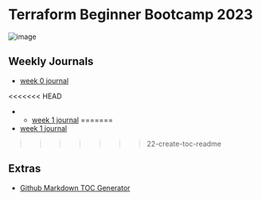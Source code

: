 # Terraform Beginner Bootcamp 2023 

![image](https://github.com/coffiat/terraform-beginner-bootcamp-2023/assets/107901990/db47e855-97ab-449b-885d-bc610917e51d)


## Weekly Journals

- [week 0 journal](journal/week0.md)

<<<<<<< HEAD
- - [week 1 journal](journal/week1.md)
=======
- [week 1 journal](journal/week1.md)
>>>>>>> 22-create-toc-readme

## Extras

- [Github Markdown TOC Generator ](https://ecotrust-canada.github.io/markdown-toc/)


